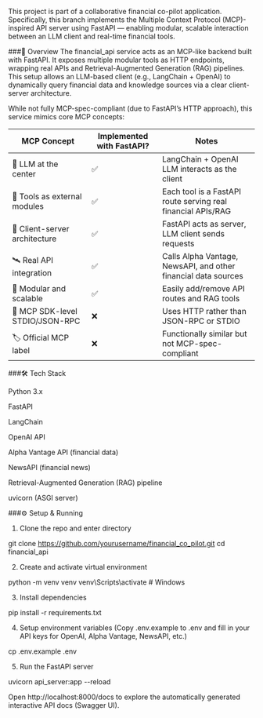 This project is part of a collaborative financial co-pilot application. Specifically, this branch implements the Multiple Context Protocol (MCP)-inspired API server using FastAPI — enabling modular, scalable interaction between an LLM client and real-time financial tools.

###🚀 Overview
The financial_api service acts as an MCP-like backend built with FastAPI. It exposes multiple modular tools as HTTP endpoints, wrapping real APIs and Retrieval-Augmented Generation (RAG) pipelines. This setup allows an LLM-based client (e.g., LangChain + OpenAI) to dynamically query financial data and knowledge sources via a clear client-server architecture.

While not fully MCP-spec-compliant (due to FastAPI’s HTTP approach), this service mimics core MCP concepts:

| MCP Concept                         | Implemented with FastAPI? | Notes                                                     |
|-------------------------------------|----------------------------|-----------------------------------------------------------|
| 🧠 LLM at the center                | ✅                         | LangChain + OpenAI LLM interacts as the client            |
| 🔌 Tools as external modules        | ✅                         | Each tool is a FastAPI route serving real financial APIs/RAG |
| 📡 Client-server architecture       | ✅                         | FastAPI acts as server, LLM client sends requests         |
| 🛰️ Real API integration            | ✅                         | Calls Alpha Vantage, NewsAPI, and other financial data sources |
| 🔁 Modular and scalable             | ✅                         | Easily add/remove API routes and RAG tools                |
| 🧱 MCP SDK-level STDIO/JSON-RPC     | ❌                         | Uses HTTP rather than JSON-RPC or STDIO                  |
| 🏷️ Official MCP label              | ❌                         | Functionally similar but not MCP-spec-compliant           |


###🛠️ Tech Stack

Python 3.x

FastAPI

LangChain

OpenAI API

Alpha Vantage API (financial data)

NewsAPI (financial news)

Retrieval-Augmented Generation (RAG) pipeline

uvicorn (ASGI server)


###⚙️ Setup & Running

1. Clone the repo and enter directory

git clone https://github.com/yourusername/financial_co_pilot.git
cd financial_api

2. Create and activate virtual environment

python -m venv venv
venv\Scripts\activate    # Windows 

3. Install dependencies

pip install -r requirements.txt

4. Setup environment variables
(Copy .env.example to .env and fill in your API keys for OpenAI, Alpha Vantage, NewsAPI, etc.)

cp .env.example .env

5. Run the FastAPI server

uvicorn api_server:app --reload

Open http://localhost:8000/docs to explore the automatically generated interactive API docs (Swagger UI).












